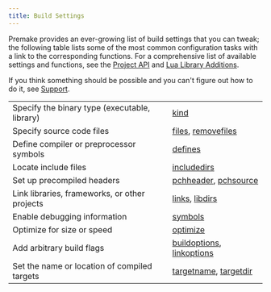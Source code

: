 ```yaml
---
title: Build Settings
---
```


Premake provides an ever-growing list of build settings that you can tweak; the following table lists some of the most common configuration tasks with a link to the corresponding functions. For a comprehensive list of available settings and functions, see the [Project API](Project-API.md) and [Lua Library Additions](Lua-Library-Additions.md).

If you think something should be possible and you can't figure out how to do it, see [Support](/community/support).

|                                               |                      |
|-----------------------------------------------|----------------------|
| Specify the binary type (executable, library) | [kind](kind.md) |
| Specify source code files  | [files](files.md), [removefiles](files.md)  |
| Define compiler or preprocessor symbols   | [defines](defines.md)  |
| Locate include files | [includedirs](includedirs.md) |
| Set up precompiled headers | [pchheader](pchheader.md), [pchsource](pchsource.md) |
| Link libraries, frameworks, or other projects | [links](links.md), [libdirs](libdirs.md) |
| Enable debugging information | [symbols](symbols.md) |
| Optimize for size or speed | [optimize](optimize.md) |
| Add arbitrary build flags | [buildoptions](buildoptions.md), [linkoptions](linkoptions.md) |
| Set the name or location of compiled targets | [targetname](targetname.md), [targetdir](targetdir.md) |
